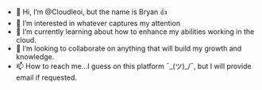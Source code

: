 - 👋 Hi, I’m @Cloudleoi, but the name is Bryan 👍
- 👀 I’m interested in whatever captures my attention
- 🌱 I’m currently learning about how to enhance my abilities working in the cloud. 
- 💞️ I’m looking to collaborate on anything that will build my growth and knowledge.
- 📫 How to reach me...I guess on this platform ¯\_(ツ)_/¯, but I will provide email if requested.

<!---
Cloudleoi/Cloudleoi is a ✨ special ✨ repository because its `README.md` (this file) appears on your GitHub profile.
You can click the Preview link to take a look at your changes.
--->

